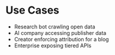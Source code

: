 # Use Cases

- Research bot crawling open data
- AI company accessing publisher data
- Creator enforcing attribution for a blog
- Enterprise exposing tiered APIs